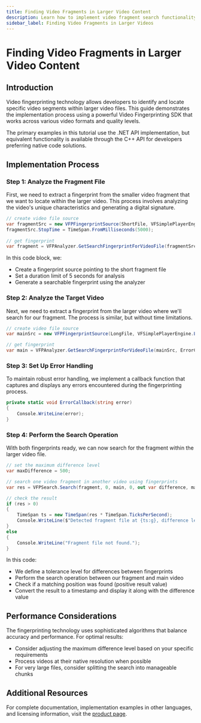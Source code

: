 ```yaml
---
title: Finding Video Fragments in Larger Video Content
description: Learn how to implement video fragment search functionality in your applications using fingerprinting technology. This detailed guide walks developers through the process with code examples for both .NET and C++ implementations.
sidebar_label: Finding Video Fragments in Larger Videos
---
```


# Finding Video Fragments in Larger Video Content

## Introduction

Video fingerprinting technology allows developers to identify and locate specific video segments within larger video files. This guide demonstrates the implementation process using a powerful Video Fingerprinting SDK that works across various video formats and quality levels.

The primary examples in this tutorial use the .NET API implementation, but equivalent functionality is available through the C++ API for developers preferring native code solutions.

## Implementation Process

### Step 1: Analyze the Fragment File

First, we need to extract a fingerprint from the smaller video fragment that we want to locate within the larger video. This process involves analyzing the video's unique characteristics and generating a digital signature.

```csharp
// create video file source
var fragmentSrc = new VFPFingerprintSource(ShortFile, VFSimplePlayerEngine.LAV);
fragmentSrc.StopTime = TimeSpan.FromMilliseconds(5000);
            
// get fingerprint
var fragment = VFPAnalyzer.GetSearchFingerprintForVideoFile(fragmentSrc, ErrorCallback);
```

In this code block, we:

- Create a fingerprint source pointing to the short fragment file
- Set a duration limit of 5 seconds for analysis
- Generate a searchable fingerprint using the analyzer

### Step 2: Analyze the Target Video

Next, we need to extract a fingerprint from the larger video where we'll search for our fragment. The process is similar, but without time limitations.

```csharp
// create video file source
var mainSrc = new VFPFingerprintSource(LongFile, VFSimplePlayerEngine.LAV);

// get fingerprint
var main = VFPAnalyzer.GetSearchFingerprintForVideoFile(mainSrc, ErrorCallback);
```

### Step 3: Set Up Error Handling

To maintain robust error handling, we implement a callback function that captures and displays any errors encountered during the fingerprinting process.

```csharp
private static void ErrorCallback(string error)
{
    Console.WriteLine(error);
}
```

### Step 4: Perform the Search Operation

With both fingerprints ready, we can now search for the fragment within the larger video file.

```csharp
// set the maximum difference level
var maxDifference = 500;

// search one video fragment in another video using fingerprints
var res = VFPSearch.Search(fragment, 0, main, 0, out var difference, maxDifference);

// check the result
if (res > 0)
{
    TimeSpan ts = new TimeSpan(res * TimeSpan.TicksPerSecond);
    Console.WriteLine($"Detected fragment file at {ts:g}, difference level is {difference}");
}
else
{
    Console.WriteLine("Fragment file not found.");
}
```

In this code:

- We define a tolerance level for differences between fingerprints
- Perform the search operation between our fragment and main video
- Check if a matching position was found (positive result value)
- Convert the result to a timestamp and display it along with the difference value

## Performance Considerations

The fingerprinting technology uses sophisticated algorithms that balance accuracy and performance. For optimal results:

- Consider adjusting the maximum difference level based on your specific requirements
- Process videos at their native resolution when possible
- For very large files, consider splitting the search into manageable chunks

## Additional Resources

For complete documentation, implementation examples in other languages, and licensing information, visit the [product page](https://www.visioforge.com/video-fingerprinting-sdk).
